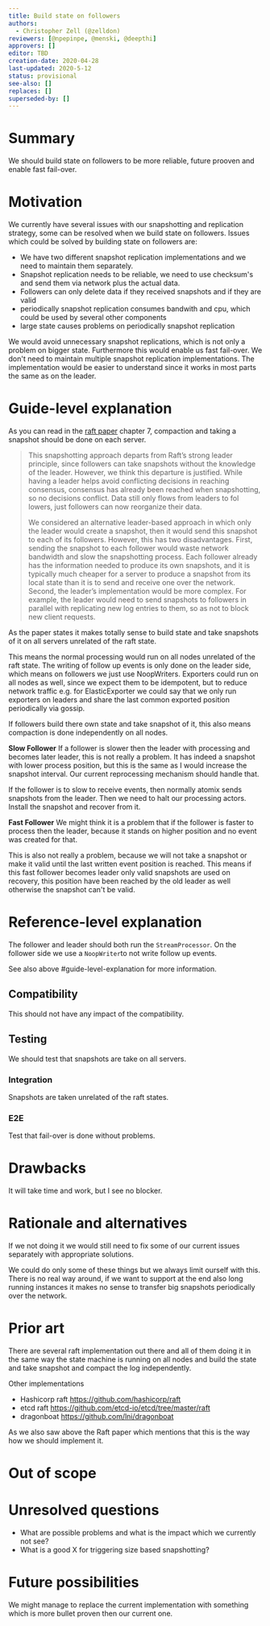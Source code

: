```yaml
---
title: Build state on followers
authors:
  - Christopher Zell (@zelldon)
reviewers: [@npepinpe, @menski, @deepthi]
approvers: []
editor: TBD
creation-date: 2020-04-28
last-updated: 2020-5-12
status: provisional
see-also: []
replaces: []
superseded-by: []
---
```


# Summary
[summary]: #summary

We should build state on followers to be more reliable, future prooven and enable fast fail-over.

# Motivation
[motivation]: #motivation

We currently have several issues with our snapshotting and replication strategy, some can be resolved
when we build state on followers. Issues which could be solved by building state on followers are:

 * We have two different snapshot replication implementations and we need to maintain them separately.
 * Snapshot replication needs to be reliable, we need to use checksum's and send them via network plus the actual data.
 * Followers can only delete data if they received snapshots and if they are valid
 * periodically snapshot replication consumes bandwith and cpu, which could be used by several other components
 * large state causes problems on periodically snapshot replication  

We would avoid unnecessary snapshot replications, which is not only a problem on bigger state. Furthermore this would enable us fast fail-over. We don't need to maintain multiple snapshot replication implementations. The implementation would be easier to understand since it works in most parts the same as on the leader. 

# Guide-level explanation
[guide-level-explanation]: #guide-level-explanation

As you can read in the [raft paper](https://raft.github.io/raft.pdf) chapter 7, compaction and taking a snapshot should
be done on each server.

> This snapshotting approach departs from Raft’s strong
leader principle, since followers can take snapshots without the knowledge of the leader. However, we think this
departure is justified. While having a leader helps avoid
conflicting decisions in reaching consensus, consensus
has already been reached when snapshotting, so no decisions conflict. Data still only flows from leaders to fol
lowers, just followers can now reorganize their data.
>
> We considered an alternative leader-based approach in
 which only the leader would create a snapshot, then it
 would send this snapshot to each of its followers. However, this has two disadvantages. First, sending the snapshot to each follower would waste network bandwidth and
 slow the snapshotting process. Each follower already has
 the information needed to produce its own snapshots, and
 it is typically much cheaper for a server to produce a snapshot from its local state than it is to send and receive one
 over the network. Second, the leader’s implementation
 would be more complex. For example, the leader would
 need to send snapshots to followers in parallel with replicating new log entries to them, so as not to block new
 client requests.

As the paper states it makes totally sense to build state and take snapshots of it on all servers unrelated of the raft state.

This means the normal processing would run on all nodes unrelated of the raft state. The writing of follow up events is only done on the leader side, which means on followers we just use NoopWriters. Exporters could run on all nodes as well, since we expect them to be idempotent, but to reduce network traffic e.g. for ElasticExporter we could say that we only run exporters on leaders and share the last common exported position periodically via gossip.

If followers build there own state and take snapshot of it, this also means compaction is done independently on all nodes.

**Slow Follower**
If a follower is slower then the leader with processing and becomes later leader, this is not really a problem. It has indeed a snapshot with lower process position, but this is the same as I would increase the snapshot interval. Our current reprocessing mechanism should handle that.

If the follower is to slow to receive events, then normally atomix sends snapshots from the leader. Then we need to halt our processing actors. Install the snapshot and recover from it.

**Fast Follower**
We might think it is a problem that if the follower is faster to process then the leader, because it stands on higher position and no event was created for that. 

This is also not really a problem, because we will not take a snapshot or make it valid until the last written event position is reached.
This means if this fast follower becomes leader only valid snapshots are used on recovery, this position have been reached by the old leader as well otherwise the snapshot can't be valid.

# Reference-level explanation
[reference-level-explanation]: #reference-level-explanation

The follower and leader should both run the `StreamProcessor`. On the follower side we use a `NoopWriter`to not write follow up events. 

See also above #guide-level-explanation for more information.

## Compatibility

This should not have any impact of the compatibility.

## Testing

We should test that snapshots are take on all servers.

### Integration

Snapshots are taken unrelated of the raft states.

### E2E

Test that fail-over is done without problems.

# Drawbacks
[drawbacks]: #drawbacks

It will take time and work, but I see no blocker.

# Rationale and alternatives
[rationale-and-alternatives]: #rationale-and-alternatives

If we not doing it we would still need to fix some of our current issues separately with appropriate solutions.

We could do only some of these things but we always limit ourself with this.
There is no real way around, if we want to support at the end also long running instances it makes no sense to transfer big snapshots periodically over the network.

# Prior art
[prior-art]: #prior-art

There are several raft implementation out there and all of them doing it in the same way
the state machine is running on all nodes and build the state and take snapshot and compact the log independently.

Other implementations

 * Hashicorp raft https://github.com/hashicorp/raft
 * etcd raft https://github.com/etcd-io/etcd/tree/master/raft
 * dragonboat https://github.com/lni/dragonboat
 
As we also saw above the Raft paper which mentions that this is the way how we should implement it.

# Out of scope
[out-of-scope]: #out-of-scope

# Unresolved questions
[unresolved-questions]: #unresolved-questions

 - What are possible problems and what is the impact which we currently not see?
 - What is a good X for triggering size based snapshotting?

# Future possibilities
[future-possibilities]: #future-possibilities

We might manage to replace the current implementation with something which is more bullet proven then our current one.
